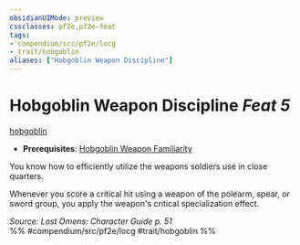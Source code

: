 ```yaml
---
obsidianUIMode: preview
cssclasses: pf2e,pf2e-feat
tags:
- compendium/src/pf2e/locg
- trait/hobgoblin
aliases: ["Hobgoblin Weapon Discipline"]
---
```

# Hobgoblin Weapon Discipline  *Feat 5*  
[hobgoblin](rules/traits/hobgoblin-locg.md "Hobgoblin Ancestry & Heritage Trait")  

- **Prerequisites**: [Hobgoblin Weapon Familiarity](compendium/feats/hobgoblin-weapon-familiarity-locg.md)

You know how to efficiently utilize the weapons soldiers use in close quarters.

Whenever you score a critical hit using a weapon of the polearm, spear, or sword group, you apply the weapon's critical specialization effect.

*Source: Lost Omens: Character Guide p. 51*  
%% #compendium/src/pf2e/locg #trait/hobgoblin %%